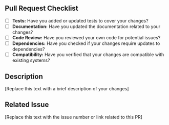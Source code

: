 ## Pull Request Checklist

- [ ] **Tests:** Have you added or updated tests to cover your changes?
- [ ] **Documentation:** Have you updated the documentation related to your changes?
- [ ] **Code Review:** Have you reviewed your own code for potential issues?
- [ ] **Dependencies:** Have you checked if your changes require updates to dependencies?
- [ ] **Compatibility:** Have you verified that your changes are compatible with existing systems?

## Description

[Replace this text with a brief description of your changes]

## Related Issue

[Replace this text with the issue number or link related to this PR]
